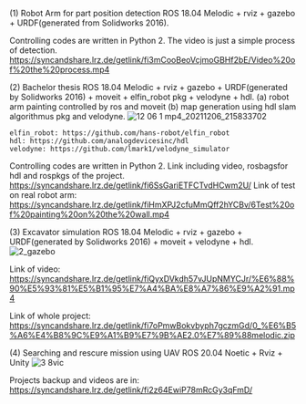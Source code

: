 (1) Robot Arm for part position detection
ROS 18.04 Melodic + rviz + gazebo + URDF(generated from Solidworks 2016).
    
Controlling codes are written in Python 2.
The video is just a simple process of detection.
https://syncandshare.lrz.de/getlink/fi3mCooBeoVcjmoGBHf2bE/Video%20of%20the%20process.mp4

(2) Bachelor thesis
ROS 18.04 Melodic + rviz + gazebo + URDF(generated by Solidworks 2016) + moveit + elfin_robot pkg + velodyne + hdl.
(a) robot arm painting controlled by ros and moveit
(b) map generation using hdl slam algorithmus pkg and velodyne.
![12 06 1 mp4_20211206_215833702](https://user-images.githubusercontent.com/97108973/216660098-27a403f1-563a-4865-bf0c-c42189ef95d9.jpg)

    
    elfin_robot: https://github.com/hans-robot/elfin_robot
    hdl: https://github.com/analogdevicesinc/hdl
    velodyne: https://github.com/lmark1/velodyne_simulator
    
Controlling codes are written in Python 2.
Link including video, rosbagsfor hdl and rospkgs of the project.
https://syncandshare.lrz.de/getlink/fi6SsGariETFCTvdHCwm2U/
Link of test on real robot arm:
https://syncandshare.lrz.de/getlink/fiHmXPJ2cfuMmQff2hYCBv/6Test%20of%20painting%20on%20the%20wall.mp4
    

    
(3) Excavator simulation
ROS 18.04 Melodic + rviz + gazebo + URDF(generated by Solidworks 2016) + moveit + velodyne + hdl.
![2_gazebo](https://user-images.githubusercontent.com/97108973/216640412-17717e53-72b4-4f3d-a516-de69c7c0899b.jpg)

Link of video:
https://syncandshare.lrz.de/getlink/fiQyxDVkdh57vJUpNMYCJr/%E6%88%90%E5%93%81%E5%B1%95%E7%A4%BA%E8%A7%86%E9%A2%91.mp4

Link of whole project:
https://syncandshare.lrz.de/getlink/fi7oPmwBokvbyph7gczmGd/0_%E6%B5%A6%E4%B8%9C%E9%A1%B9%E7%9B%AE2.0%E7%89%88melodic.zip


(4) Searching and rescure mission using UAV
ROS 20.04 Noetic + Rviz + Unity
![3 8vic](https://user-images.githubusercontent.com/97108973/227937820-7c3b2b1d-c46a-4019-94ce-3d7ddc48880d.png)

Projects backup and videos are in:
https://syncandshare.lrz.de/getlink/fi2z64EwiP78mRcGy3qFmD/
